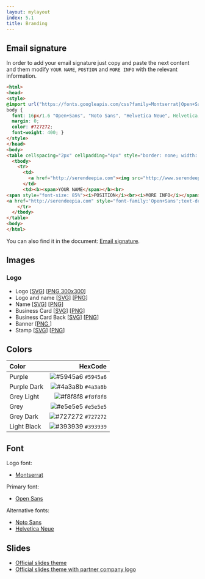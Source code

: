 ```yaml
---
layout: mylayout
index: 5.1
title: Branding
---
```


## Email signature

In order to add your email signature just copy and paste the next content and them modify `YOUR NAME`, `POSTION` and `MORE INFO` with the relevant information.

```html
<html>
<head>
<style>
@import url("https://fonts.googleapis.com/css?family=Montserrat|Open+Sans");
body {
  font: 16px/1.6 "Open+Sans", "Noto Sans", "Helvetica Neue", Helvetica, Arial, sans-serif;
  margin: 0;
  color: #727272;
  font-weight: 400; }
</style>
</head>
<body>
<table cellspacing="2px" cellpadding="4px" style="border: none; width: auto; color: #727272;">
  <tbody>
    <tr>
      <td>
        <a href="http://serendeepia.com"><img src="http://www.serendeepia.com/assets/logo.png" width="72px" height="72px"></a>
      </td>
      <td><b><span>YOUR NAME</span></b><br>
<span style="font-size: 85%"><i>POSITION</i><br><i>MORE INFO</i></span><br>
<a href="http://serendeepia.com" style="font-family:'Open+Sans';text-decoration: none;"><b>serendeepia.com</b></a></td>
    </tr>
  </tbody>
</table>
<body>
</html>
```

You can also find it in the document: [Email signature](https://drive.google.com/file/d/1PUl2oeX14STQAoo7boDrhEh0DpvD9zDa/view).

## Images

### Logo
* Logo [[SVG](/assets/images/logo.svg)] [[PNG 300x300](/assets/images/logo.png)]
* Logo and name [[SVG](/assets/images/logo_name.svg)] [[PNG](/assets/images/logo_name.png)]
* Name [[SVG](/assets/images/name.svg)] [[PNG](/assets/images/name.png)]
* Business Card [[SVG](/assets/images/business_card.svg)] [[PNG](/assets/images/business_card.png)]
* Business Card Back [[SVG](/assets/images/business_card_back.svg)] [[PNG](/assets/images/business_card_back.png)]
* Banner [[PNG ](/assets/images/banner.png)]
* Stamp [[SVG](/assets/images/stamp.svg)] [[PNG](/assets/images/stamp.png)]

## Colors

| Color            | HexCode |
|:-----------------|--------:|
| Purple           | ![#5945a6](https://placehold.it/15/5945a6/000000?text=+) `#5945a6` |
| Purple Dark      | ![#4a3a8b](https://placehold.it/15/4a3a8b/000000?text=+) `#4a3a8b` |
| Grey Light       | ![#f8f8f8](https://placehold.it/15/f8f8f8/000000?text=+) `#f8f8f8` |
| Grey             | ![#e5e5e5](https://placehold.it/15/e5e5e5/000000?text=+) `#e5e5e5` |
| Grey Dark        | ![#727272](https://placehold.it/15/727272/000000?text=+) `#727272` |
| Light Black      | ![#393939](https://placehold.it/15/393939/000000?text=+) `#393939` |

## Font

Logo font:
* [Montserrat](https://fonts.google.com/specimen/Montserrat)

Primary font: 
* [Open Sans](https://fonts.google.com/specimen/Open+Sans)

Alternative fonts:
* [Noto Sans](https://fonts.google.com/specimen/Noto+Sans)
* [Helvetica Neue](https://www.myfonts.com/fonts/linotype/neue-helvetica/)

## Slides

* [Official slides theme](https://docs.google.com/presentation/d/1cy782AZdsfmzxVTURAAaiakRAcUXJnFc_oMkM28QSnk)
* [Official slides theme with partner company logo](https://docs.google.com/presentation/d/1bH9d6kgf-JYFx0-vEsX9kMk9N5UqUFDnG_L5NWZ9104)